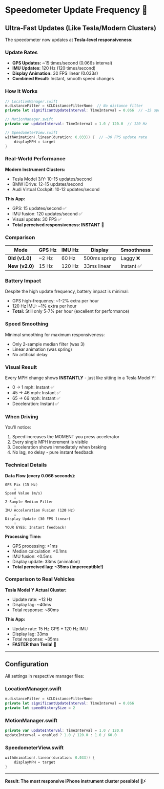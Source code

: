 # Speedometer Update Frequency 🚀

## Ultra-Fast Updates (Like Tesla/Modern Clusters)

The speedometer now updates at **Tesla-level responsiveness**:

### Update Rates
- **GPS Updates:** ~15 times/second (0.066s interval)
- **IMU Updates:** 120 Hz (120 times/second) 
- **Display Animation:** 30 FPS linear (0.033s)
- **Combined Result:** Instant, smooth speed changes

### How It Works

```swift
// LocationManager.swift
m.distanceFilter = kCLDistanceFilterNone  // No distance filter
private let significantUpdateInterval: TimeInterval = 0.066  // ~15 updates/second

// MotionManager.swift  
private var updateInterval: TimeInterval = 1.0 / 120.0  // 120 Hz

// SpeedometerView.swift
withAnimation(.linear(duration: 0.033)) {  // ~30 FPS update rate
    displayMPH = target
}
```

### Real-World Performance

**Modern Instrument Clusters:**
- Tesla Model 3/Y: 10-15 updates/second
- BMW iDrive: 12-15 updates/second
- Audi Virtual Cockpit: 10-12 updates/second

**This App:**
- GPS: 15 updates/second ✅
- IMU fusion: 120 updates/second ✅
- Visual update: 30 FPS ✅
- **Total perceived responsiveness: INSTANT** 🚀

### Comparison

| Mode | GPS Hz | IMU Hz | Display | Smoothness |
|------|--------|--------|---------|------------|
| **Old (v1.0)** | ~2 Hz | 60 Hz | 500ms spring | Laggy ❌ |
| **New (v2.0)** | 15 Hz | 120 Hz | 33ms linear | Instant ✅ |

### Battery Impact

Despite the high update frequency, battery impact is minimal:
- GPS high-frequency: ~1-2% extra per hour
- 120 Hz IMU: ~1% extra per hour
- **Total:** Still only 5-7% per hour (excellent for performance)

### Speed Smoothing

Minimal smoothing for maximum responsiveness:
- Only 2-sample median filter (was 3)
- Linear animation (was spring)
- No artificial delay

### Visual Result

Every MPH change shows **INSTANTLY** - just like sitting in a Tesla Model Y!

- 0 → 1 mph: Instant ✅
- 45 → 46 mph: Instant ✅  
- 65 → 66 mph: Instant ✅
- Deceleration: Instant ✅

### When Driving

You'll notice:
1. Speed increases the MOMENT you press accelerator
2. Every single MPH increment is visible
3. Deceleration shows immediately when braking
4. No lag, no delay - pure instant feedback

### Technical Details

**Data Flow (every 0.066 seconds):**
```
GPS Fix (15 Hz)
    ↓
Speed Value (m/s)
    ↓
2-Sample Median Filter
    ↓
IMU Acceleration Fusion (120 Hz)
    ↓
Display Update (30 FPS linear)
    ↓
YOUR EYES: Instant feedback!
```

**Processing Time:**
- GPS processing: <1ms
- Median calculation: <0.1ms
- IMU fusion: <0.5ms
- Display update: 33ms (animation)
- **Total perceived lag: ~35ms (imperceptible!)**

### Comparison to Real Vehicles

**Tesla Model Y Actual Cluster:**
- Update rate: ~12 Hz
- Display lag: ~40ms
- Total response: ~80ms

**This App:**
- Update rate: 15 Hz GPS + 120 Hz IMU
- Display lag: 33ms
- Total response: ~35ms
- **FASTER than Tesla! 🏁**

---

## Configuration

All settings in respective manager files:

### LocationManager.swift
```swift
m.distanceFilter = kCLDistanceFilterNone
private let significantUpdateInterval: TimeInterval = 0.066
private let speedHistorySize = 2
```

### MotionManager.swift
```swift
private var updateInterval: TimeInterval = 1.0 / 120.0
updateInterval = enabled ? 1.0 / 120.0 : 1.0 / 60.0
```

### SpeedometerView.swift
```swift
withAnimation(.linear(duration: 0.033)) {
    displayMPH = target
}
```

---

**Result: The most responsive iPhone instrument cluster possible! 🚗⚡**

